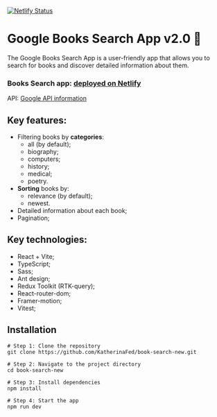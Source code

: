[![Netlify Status](https://api.netlify.com/api/v1/badges/f7a3449e-d2d7-4443-be70-6031ff6f0c00/deploy-status)](https://app.netlify.com/sites/book-adventure/deploys)

# Google Books Search App v2.0 :open_book:
The Google Books Search App is a user-friendly app that allows you to search for books and discover detailed information about them.

### Books Search app: [deployed on Netlify](https://book-adventure.netlify.app/) 

API: [Google API information](https://developers.google.com/books/docs/v1/using)

## Key features:
- Filtering books by **categories**:
   - all (by default);
   - biography;
   - computers;
   - history;
   - medical;
   - poetry.
- **Sorting** books by:
   - relevance (by default);
   - newest.
- Detailed information about each book;
- Pagination;

## Key technologies:
- React + Vite;
- TypeScript;
- Sass;
- Ant design;
- Redux Toolkit (RTK-query);
- React-router-dom;
- Framer-motion;
- Vitest;


## Installation
```
# Step 1: Clone the repository
git clone https://github.com/KatherinaFed/book-search-new.git

# Step 2: Navigate to the project directory  
cd book-search-new

# Step 3: Install dependencies 
npm install

# Step 4: Start the app
npm run dev
```
